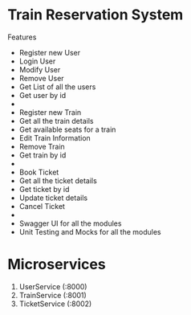 # Train Reservation System

Features

- Register new User
- Login User
- Modify User
- Remove User
- Get List of all the users
- Get user by id
- 
- Register new Train
- Get all the train details
- Get available seats for a train
- Edit Train Information
- Remove Train
- Get train by id
- 
- Book Ticket
- Get all the ticket details
- Get ticket by id
- Update ticket details
- Cancel Ticket
- 
- Swagger UI for all the modules
- Unit Testing and Mocks for all the modules


# Microservices
1. UserService (:8000)
1. TrainService (:8001)
2. TicketService (:8002)
